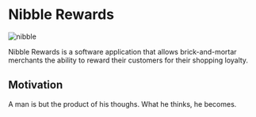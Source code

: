 # Nibble Rewards

![nibble](http://images.spacecrafted.com/width/1150?url=http%3A%2F%2F593f3c48c849f926d096-dbbb7de12f7ca6f8d47049186eaabb45.r33.cf2.rackcdn.com%2F712baa255acd4e10bd6549f130511ba8.jpg)


Nibble Rewards is a software application that allows brick-and-mortar merchants the ability to reward their customers for their shopping loyalty.

## Motivation

A man is but the product of his thoughs. What he thinks, he becomes.

